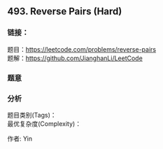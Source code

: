 ## 493. Reverse Pairs (Hard)

### **链接**：
题目：https://leetcode.com/problems/reverse-pairs  
题解：https://github.com/JianghanLi/LeetCode

### **题意**



### **分析**  
题目类别(Tags)：  
最优复杂度(Complexity)：  



作者: Yin
